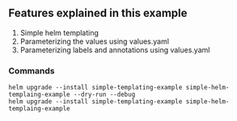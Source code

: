 ## Features explained in this example
1. Simple helm templating
2. Parameterizing the values using values.yaml
3. Parameterizing labels and annotations using values.yaml


### Commands
```
helm upgrade --install simple-templating-example simple-helm-templaing-example --dry-run --debug
helm upgrade --install simple-templating-example simple-helm-templaing-example
```